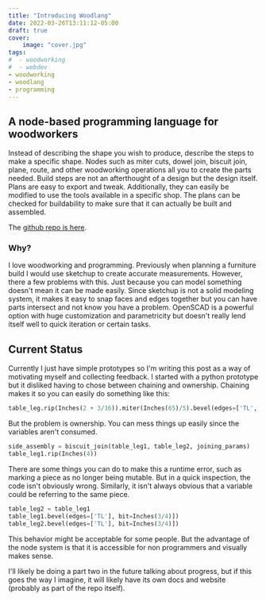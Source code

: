 ```yaml
---
title: "Introducing Woodlang"
date: 2022-03-26T13:11:12-05:00
draft: true
cover:
    image: "cover.jpg"
tags:
#  - woodworking
#  - webdev
- woodworking
- woodlang
- programming
---
```


## A node-based programming language for woodworkers

Instead of describing the shape you wish to produce, describe the steps to make a specific shape. 
Nodes such as miter cuts, dowel join, biscuit join, plane, route, and other woodworking operations all you to create the parts needed.
Build steps are not an afterthought of a design but the design itself.
Plans are easy to export and tweak.
Additionally, they can easily be modified to use the tools available in a specific shop.
The plans can be checked for buildability to make sure that it can actually be built and assembled.

The [github repo is here](https://github.com/matthewfcarlson/woodlang).

### Why?

I love woodworking and programming. 
Previously when planning a furniture build I would use sketchup to create accurate measurements.
However, there a few problems with this. 
Just because you can model something doesn't mean it can be made easily.
Since sketchup is not a solid modeling system, it makes it easy to snap faces and edges together but you can have parts intersect and not know you have a problem.
OpenSCAD is a powerful option with huge customization and parametricity but doesn't really lend itself well to quick iteration or certain tasks.

## Current Status

Currently I just have simple prototypes so I'm writing this post as a way of motivating myself and collecting feedback.
I started with a python prototype but it disliked having to chose between chaining and ownership.
Chaining makes it so you can easily do something like this:
```python
table_leg.rip(Inches(2 + 3/16)).miter(Inches(65)/5).bevel(edges=['TL','TR','BL','BR', bit=Inches(3/4)])
```

But the problem is ownership. 
You can mess things up easily since the variables aren't consumed.
```python
side_assembly = biscuit_join(table_leg1, table_leg2, joining_params)
table_leg1.rip(Inches(4))
```

There are some things you can do to make this a runtime error, such as marking a piece as no longer being mutable.
But in a quick inspection, the code isn't obviously wrong.
Similarly, it isn't always obvious that a variable could be referring to the same piece.
```python
table_leg2 = table_leg1
table_leg1.bevel(edges=['TL'], bit=Inches(3/4)])
table_leg2.bevel(edges=['TL'], bit=Inches(3/4)])
```

This behavior might be acceptable for some people.
But the advantage of the node system is that it is accessible for non programmers and visually makes sense.

I'll likely be doing a part two in the future talking about progress, but if this goes the way I imagine, it will likely have its own docs and website (probably as part of the repo itself).
